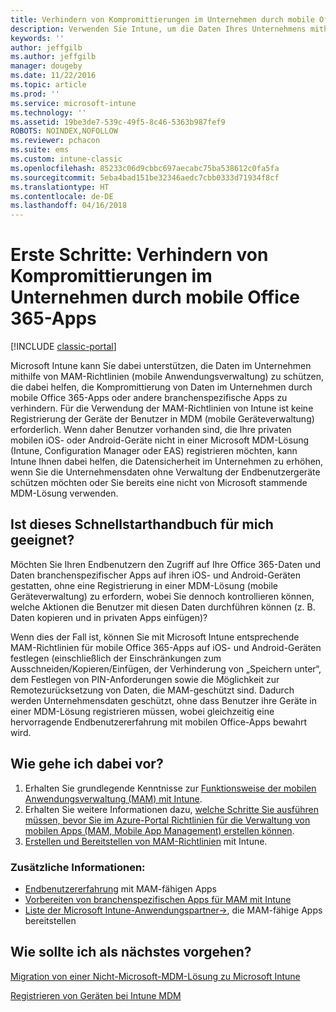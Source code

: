 ```yaml
---
title: Verhindern von Kompromittierungen im Unternehmen durch mobile Office 365-Apps
description: Verwenden Sie Intune, um die Daten Ihres Unternehmens mithilfe von MAM-Richtlinien (mobile Anwendungsverwaltung) zu schützen, die dabei helfen, Verluste von Unternehmensdaten aus mobilen Office 365-Apps oder anderen branchenspezifischen Apps zu verhindern.
keywords: ''
author: jeffgilb
ms.author: jeffgilb
manager: dougeby
ms.date: 11/22/2016
ms.topic: article
ms.prod: ''
ms.service: microsoft-intune
ms.technology: ''
ms.assetid: 19be3de7-539c-49f5-8c46-5363b987fef9
ROBOTS: NOINDEX,NOFOLLOW
ms.reviewer: pchacon
ms.suite: ems
ms.custom: intune-classic
ms.openlocfilehash: 85233c06d9cbbc697aecabc75ba538612c0fa5fa
ms.sourcegitcommit: 5eba4bad151be32346aedc7cbb0333d71934f8cf
ms.translationtype: HT
ms.contentlocale: de-DE
ms.lasthandoff: 04/16/2018
---
```

# <a name="quick-start-guide-prevent-company-data-leaks-from-office-365-mobile-apps"></a>Erste Schritte: Verhindern von Kompromittierungen im Unternehmen durch mobile Office 365-Apps

[!INCLUDE [classic-portal](../includes/classic-portal.md)]

Microsoft Intune kann Sie dabei unterstützen, die Daten im Unternehmen mithilfe von MAM-Richtlinien (mobile Anwendungsverwaltung) zu schützen, die dabei helfen, die Kompromittierung von Daten im Unternehmen durch mobile Office 365-Apps oder andere branchenspezifische Apps zu verhindern. Für die Verwendung der MAM-Richtlinien von Intune ist keine Registrierung der Geräte der Benutzer in MDM (mobile Geräteverwaltung) erforderlich. Wenn daher Benutzer vorhanden sind, die Ihre privaten mobilen iOS- oder Android-Geräte nicht in einer Microsoft MDM-Lösung (Intune, Configuration Manager oder EAS) registrieren möchten, kann Intune Ihnen dabei helfen, die Datensicherheit im Unternehmen zu erhöhen, wenn Sie die Unternehmensdaten ohne Verwaltung der Endbenutzergeräte schützen möchten oder Sie bereits eine nicht von Microsoft stammende MDM-Lösung verwenden.   

## <a name="is-this-quick-start-guide-right-for-me"></a>Ist dieses Schnellstarthandbuch für mich geeignet?
Möchten Sie Ihren Endbenutzern den Zugriff auf Ihre Office 365-Daten und Daten branchenspezifischer Apps auf ihren iOS- und Android-Geräten gestatten, ohne eine Registrierung in einer MDM-Lösung (mobile Geräteverwaltung) zu erfordern, wobei Sie dennoch kontrollieren können, welche Aktionen die Benutzer mit diesen Daten durchführen können (z. B. Daten kopieren und in privaten Apps einfügen)?

Wenn dies der Fall ist, können Sie mit Microsoft Intune entsprechende MAM-Richtlinien für mobile Office 365-Apps auf iOS- und Android-Geräten festlegen (einschließlich der Einschränkungen zum Ausschneiden/Kopieren/Einfügen, der Verhinderung von „Speichern unter“, dem Festlegen von PIN-Anforderungen sowie die Möglichkeit zur Remotezurücksetzung von Daten, die MAM-geschützt sind.  Dadurch werden Unternehmensdaten geschützt, ohne dass Benutzer ihre Geräte in einer MDM-Lösung registrieren müssen, wobei gleichzeitig eine hervorragende Endbenutzererfahrung mit mobilen Office-Apps bewahrt wird.

## <a name="how-do-i-do-it"></a>Wie gehe ich dabei vor?
1.  Erhalten Sie grundlegende Kenntnisse zur [Funktionsweise der mobilen Anwendungsverwaltung (MAM) mit Intune](/intune-classic/deploy-use/protect-app-data-using-mobile-app-management-policies-with-microsoft-intune).
2.  Erhalten Sie weitere Informationen dazu, [welche Schritte Sie ausführen müssen, bevor Sie im Azure-Portal Richtlinien für die Verwaltung von mobilen Apps (MAM, Mobile App Management) erstellen können](/intune-classic/deploy-use/get-ready-to-configure-mobile-app-management-policies-with-microsoft-intune).
3.  [Erstellen und Bereitstellen von MAM-Richtlinien](/intune-classic/deploy-use/get-ready-to-configure-mobile-app-management-policies-with-microsoft-intune) mit Intune.

### <a name="additional-information"></a>Zusätzliche Informationen:
- [Endbenutzererfahrung](/intune-classic/deploy-use/end-user-experience-for-mam-enabled-apps-with-microsoft-intune) mit MAM-fähigen Apps
- [Vorbereiten von branchenspezifischen Apps für MAM mit Intune](/intune/apps-prepare-mobile-application-management)
- <a href="https://www.microsoft.com/cloud-platform/microsoft-intune-partners" target="_blank">Liste der Microsoft Intune-Anwendungspartner&rarr;</a>, die MAM-fähige Apps bereitstellen

## <a name="what-should-i-do-next"></a>Wie sollte ich als nächstes vorgehen?
[Migration von einer Nicht-Microsoft-MDM-Lösung zu Microsoft Intune](/intune-classic/deploy-use/migrate-to-intune)

[Registrieren von Geräten bei Intune MDM](/intune-classic/deploy-use/enroll-devices-in-microsoft-intune)
